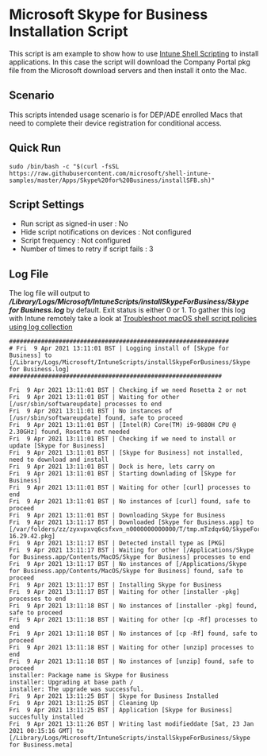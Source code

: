 # Microsoft Skype for Business Installation Script

This script is am example to show how to use [Intune Shell Scripting](https://docs.microsoft.com/en-us/mem/intune/apps/macos-shell-scripts) to install applications. In this case the script will download the Company Portal pkg file from the Microsoft download servers and then install it onto the Mac.

## Scenario

This scripts intended usage scenario is for DEP/ADE enrolled Macs that need to complete their device registration for conditional access.

## Quick Run

```
sudo /bin/bash -c "$(curl -fsSL https://raw.githubusercontent.com/microsoft/shell-intune-samples/master/Apps/Skype%20for%20Business/installSFB.sh)"
```

## Script Settings

- Run script as signed-in user : No
- Hide script notifications on devices : Not configured
- Script frequency : Not configured
- Number of times to retry if script fails : 3

## Log File

The log file will output to ***/Library/Logs/Microsoft/IntuneScripts/installSkypeForBusiness/Skype for Business.log*** by default. Exit status is either 0 or 1. To gather this log with Intune remotely take a look at  [Troubleshoot macOS shell script policies using log collection](https://docs.microsoft.com/en-us/mem/intune/apps/macos-shell-scripts#troubleshoot-macos-shell-script-policies-using-log-collection)

```
##############################################################
# Fri  9 Apr 2021 13:11:01 BST | Logging install of [Skype for Business] to [/Library/Logs/Microsoft/IntuneScripts/installSkypeForBusiness/Skype for Business.log]
############################################################

Fri  9 Apr 2021 13:11:01 BST | Checking if we need Rosetta 2 or not
Fri  9 Apr 2021 13:11:01 BST | Waiting for other [/usr/sbin/softwareupdate] processes to end
Fri  9 Apr 2021 13:11:01 BST | No instances of [/usr/sbin/softwareupdate] found, safe to proceed
Fri  9 Apr 2021 13:11:01 BST | [Intel(R) Core(TM) i9-9880H CPU @ 2.30GHz] found, Rosetta not needed
Fri  9 Apr 2021 13:11:01 BST | Checking if we need to install or update [Skype for Business]
Fri  9 Apr 2021 13:11:01 BST | [Skype for Business] not installed, need to download and install
Fri  9 Apr 2021 13:11:01 BST | Dock is here, lets carry on
Fri  9 Apr 2021 13:11:01 BST | Starting downlading of [Skype for Business]
Fri  9 Apr 2021 13:11:01 BST | Waiting for other [curl] processes to end
Fri  9 Apr 2021 13:11:01 BST | No instances of [curl] found, safe to proceed
Fri  9 Apr 2021 13:11:01 BST | Downloading Skype for Business
Fri  9 Apr 2021 13:11:17 BST | Downloaded [Skype for Business.app] to [/var/folders/zz/zyxvpxvq6csfxvn_n0000000000000/T/tmp.mTzdqv6Q/SkypeForBusinessUpdater-16.29.42.pkg]
Fri  9 Apr 2021 13:11:17 BST | Detected install type as [PKG]
Fri  9 Apr 2021 13:11:17 BST | Waiting for other [/Applications/Skype for Business.app/Contents/MacOS/Skype for Business] processes to end
Fri  9 Apr 2021 13:11:17 BST | No instances of [/Applications/Skype for Business.app/Contents/MacOS/Skype for Business] found, safe to proceed
Fri  9 Apr 2021 13:11:17 BST | Installing Skype for Business
Fri  9 Apr 2021 13:11:17 BST | Waiting for other [installer -pkg] processes to end
Fri  9 Apr 2021 13:11:18 BST | No instances of [installer -pkg] found, safe to proceed
Fri  9 Apr 2021 13:11:18 BST | Waiting for other [cp -Rf] processes to end
Fri  9 Apr 2021 13:11:18 BST | No instances of [cp -Rf] found, safe to proceed
Fri  9 Apr 2021 13:11:18 BST | Waiting for other [unzip] processes to end
Fri  9 Apr 2021 13:11:18 BST | No instances of [unzip] found, safe to proceed
installer: Package name is Skype for Business
installer: Upgrading at base path /
installer: The upgrade was successful.
Fri  9 Apr 2021 13:11:25 BST | Skype for Business Installed
Fri  9 Apr 2021 13:11:25 BST | Cleaning Up
Fri  9 Apr 2021 13:11:25 BST | Application [Skype for Business] succesfully installed
Fri  9 Apr 2021 13:11:26 BST | Writing last modifieddate [Sat, 23 Jan 2021 00:15:16 GMT] to [/Library/Logs/Microsoft/IntuneScripts/installSkypeForBusiness/Skype for Business.meta]
```
